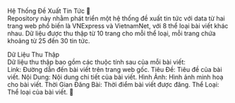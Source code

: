 Hệ Thống Đề Xuất Tin Tức 📰<br />
Repository này nhằm phát triển một hệ thống đề xuất tin tức với data từ hai trang web phổ biến là VNExpress và VietnamNet, với 8 thể loại bài viết khác nhau. Dữ liệu được thu thập từ 10 trang cho mỗi thể loại, mỗi trang chứa khoảng từ 25 đến 30 tin tức.

Dữ Liệu Thu Thập<br />
Dữ liệu thu thập bao gồm các thuộc tính sau của mỗi bài viết:<br />
Link: Đường dẫn đến bài viết trên trang web gốc.
Tiêu Đề: Tiêu đề của bài viết.
Nội Dung: Nội dung chi tiết của bài viết.
Hình Ảnh: Hình ảnh minh hoạ cho bài viết.
Thời Gian Đăng Bài: Thời điểm bài viết được đăng.
Thể Loại: Thể loại của bài viết. 📝